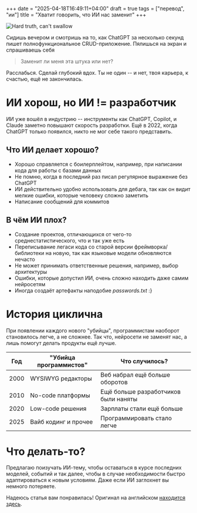 +++
date = "2025-04-18T16:49:11+04:00"
draft = true
tags = ["перевод", "ии"]
title = "Хватит говорить, что ИИ нас заменит"
+++

![Hard truth, can't swallow](/me/VibeCodingTruth.png)

Сидишь вечером и смотришь на то, как ChatGPT за несколько секунд пишет полнофункциональное CRUD-приложение. Пялишься на экран и спрашиваешь себя

> Заменит ли меня эта штука или нет?

Расслабься. Сделай глубокий вдох. Ты не один -- и нет, твоя карьера, к счастью, ещё не закончилась.

# ИИ хорош, но ИИ != разработчик

ИИ уже вошёл в индустрию -- инструменты как ChatGPT, Copilot, и Claude заметно повышают скорость разработки. Ещё в 2022, когда ChatGPT только появился, никто не мог себе такого представить.

## Что ИИ делает хорошо?

- Хорошо справляется с боилерплейтом, например, при написании кода для работы с базами данных
- Не помню, когда в последний раз писал регулярное выражение без ChatGPT
- ИИ действительно удобно использовать для дебага, так как он видит мелкие ошибки, которые человеку сложно заметить
- Написание сообщений для коммитов

## В чём ИИ плох?

- Создание проектов, отличающихся от чего-то среднестатистического, что и так уже есть
- Переписывание легаси кода со старой версии фреймворка/библиотеки на новую, так как языковые модели обновляются нечасто
- Не может принимать ответственные решения, например, выбор архитектуры
- Ошибки, которые допустил ИИ, очень сложно находить даже самим нейросетям
- Иногда создаёт артефакты наподобие _passwords.txt_ :}

# История циклична

При появлении каждого нового "убийцы", программистам наоборот становилось легче, а не сложнее. Так что, нейросети не заменят нас, а лишь помогут делать продукты ещё лучше.

|Год|"Убийца программистов"|Что случилось?|
|---|---|---|
|2000|WYSIWYG редакторы|Веб набрал ещё больше оборотов|
|2010|No-code платформы|Ещё больше разработчиков были наняты|
|2020|Low-code решения|Зарплаты стали ещё больше|
|2025|Вайб кодинг и прочее|Программировать стало легче|

# Что делать-то?

Предлагаю поизучать ИИ-тему, чтобы оставаться в курсе последних моделей, событий и так далее, чтобы в случае необходимости быстро адаптироваться к новым условиям. Даже если ИИ заглохнет вы немного потеряете.

Надеюсь статья вам понравилась! Оригинал на английском [находится здесь](https://dev.to/wafa_bergaoui/stp-saying-that-ai-will-replace-developers-160d).

